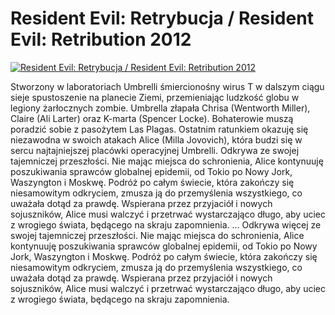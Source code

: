 Resident Evil: Retrybucja / Resident Evil: Retribution 2012 
=============
[![Resident Evil: Retrybucja / Resident Evil: Retribution 2012 ](http://vidos.pl/images/player.gif)](http://vidos.pl/resident-evil-retrybucja-resident-evil-retribution-2012)

 Stworzony w laboratoriach Umbrelli śmiercionośny wirus T w dalszym ciągu sieje spustoszenie na planecie Ziemi, przemieniając ludzkość globu w legiony żarłocznych zombie. Umbrella złapała Chrisa (Wentworth Miller), Claire (Ali Larter) oraz K-marta (Spencer Locke). Bohaterowie muszą poradzić sobie z pasożytem Las Plagas. Ostatnim ratunkiem okazuję się niezawodna w swoich atakach Alice (Milla Jovovich), która budzi się w sercu najtajniejszej placówki operacyjnej Umbrelli. Odkrywa  ze swojej tajemniczej przeszłości. Nie mając miejsca do schronienia, Alice kontynuuję poszukiwania sprawców globalnej epidemii, od Tokio po Nowy Jork, Waszyngton i Moskwę. Podróż po całym świecie, która zakończy się niesamowitym odkryciem, zmusza ją do przemyślenia wszystkiego, co uważała dotąd za prawdę. Wspierana przez przyjaciół i nowych sojuszników, Alice musi walczyć i przetrwać wystarczająco długo, aby uciec z wrogiego świata, będącego na skraju zapomnienia.   ... Odkrywa więcej ze swojej tajemniczej przeszłości. Nie mając miejsca do schronienia, Alice kontynuuję poszukiwania sprawców globalnej epidemii, od Tokio po Nowy Jork, Waszyngton i Moskwę. Podróż po całym świecie, która zakończy się niesamowitym odkryciem, zmusza ją do przemyślenia wszystkiego, co uważała dotąd za prawdę. Wspierana przez przyjaciół i nowych sojuszników, Alice musi walczyć i przetrwać wystarczająco długo, aby uciec z wrogiego świata, będącego na skraju zapomnienia.
